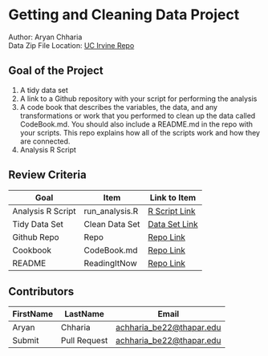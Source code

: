 # Getting and Cleaning Data Project
Author: Aryan Chharia <br />
Data Zip File Location: [UC Irvine Repo](https://d396qusza40orc.cloudfront.net/getdata%2Fprojectfiles%2FUCI%20HAR%20Dataset.zip "Clicking will download the data")

## Goal of the Project
1. A tidy data set 
2. A link to a Github repository with your script for performing the analysis 
3. A code book that describes the variables, the data, and any transformations or work that you performed to clean up the data called CodeBook.md. You should also include a README.md in the repo with your scripts. This repo explains how all of the scripts work and how they are connected.
4. Analysis R Script

## Review Criteria

Goal | Item | Link to Item
--- | --- | ---
Analysis R Script |  run_analysis.R |  [R Script Link](https://github.com/Aryan-Chharia/Getting-and-cleaning-data/blob/main/run_analysis.R "run_analysis.R")
Tidy Data Set |  Clean Data Set |  [Data Set Link](https://github.com/Aryan-Chharia/Getting-and-cleaning-data/blob/main/tidyDataSet.txt)
Github Repo | Repo |  [Repo Link](https://github.com/Aryan-Chharia/Getting-and-cleaning-data/tree/main "Click to go to Repo")
Cookbook | CodeBook.md |  [Repo Link](https://github.com/Aryan-Chharia/Getting-and-cleaning-data/blob/main/CodeBook.md "CodeBook.md")
README | ReadingItNow |  [Repo Link](https://github.com/Aryan-Chharia/Getting-and-cleaning-data/blob/main/README.md "README.md")

## Contributors

FirstName | LastName | Email
--- | --- | ---
Aryan |  Chharia |  <achharia_be22@thapar.edu>
Submit |  Pull Request | <achharia_be22@thapar.edu>

